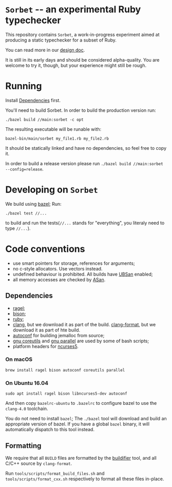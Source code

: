 # `Sorbet` -- an experimental Ruby typechecker

This repository contains `Sorbet`, a work-in-progress experiment
aimed at producing a static typechecker for a subset of Ruby.

You can read more in our [design doc](https://hackpad.corp.stripe.com/Design-Doc-sorbet-zd1LGHPfpvW).

It is still in its early days and should be considered alpha-quality.
You are welcome to try it, though, but your experience might still be rough.

# Running
Install [Dependencies](#dependencies) first.

You'll need to build Sorbet.  In order to build the production version run:

```
./bazel build //main:sorbet -c opt
```

The resulting executable will be runable with:

```
bazel-bin/main/sorbet my_file1.rb my_file2.rb
```

It should be statically linked and have no dependencies, so feel free to copy it.

In order to build a release version please run `./bazel build //main:sorbet --config=release`.

# Developing on `Sorbet`

We build using [bazel](https://bazel.build/); Run: 

```
./bazel test //...
```

to build and run the tests(`//...` stands for "everything", you literaly need to type `//...`).

# Code conventions

 - use smart pointers for storage, references for arguments;
 - no c-style allocators. Use vectors instead.
 - undefined behaviour is prohibited. All builds have [UBSan](https://clang.llvm.org/docs/UndefinedBehaviorSanitizer.html) enabled;
 - all memory accesses are checked by [ASan](https://github.com/google/sanitizers/wiki/AddressSanitizer).

## Dependencies

- [ragel](http://www.colm.net/open-source/ragel/);
- [bison](https://www.gnu.org/software/bison/);
- [ruby](https://www.ruby-lang.org/en/);
- [clang](https://clang.llvm.org/), but we download it as part of the build.
  [clang-format](https://clang.llvm.org/docs/ClangFormat.html), but we download it as part of hte build.
- [autoconf](https://www.gnu.org/software/autoconf/autoconf.html) for building jemalloc from source;
- [gnu coreutils](http://www.gnu.org/software/coreutils/coreutils.html) and [gnu parallel](https://www.gnu.org/software/parallel/) are used by some of bash scripts;
- platform headers for [ncurses5](https://www.gnu.org/software/ncurses/).

### On macOS

```
brew install ragel bison autoconf coreutils parallel
```

### On Ubuntu 16.04

```
sudo apt install ragel bison libncurses5-dev autoconf
```

And then copy `bazelrc-ubuntu` to `.bazelrc` to configure bazel to use
the `clang-4.0` toolchain.

You do not need to install `bazel`; The `./bazel` tool will download
and build an appropriate version of bazel. If you have a global
`bazel` binary, it will automatically dispatch to this tool instead.

## Formatting

We require that all `BUILD` files are formatted by the
[buildifier](https://github.com/bazelbuild/buildtools/tree/master/buildifier)
tool, and all C/C++ source by `clang-format`.

Run `tools/scripts/format_build_files.sh` and
`tools/scripts/format_cxx.sh` respectively to format all these files
in-place.
